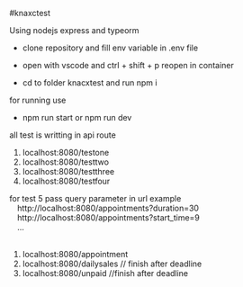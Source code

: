#knaxctest

Using nodejs express and typeorm

- clone repository  and fill env variable in .env file
- open with vscode and ctrl + shift + p reopen in container

- cd to folder knacxtest and run npm i

for running use
- npm run start or npm run dev

all test is writting in api route

1. localhost:8080/testone
2. localhost:8080/testtwo
3. localhost:8080/testthree
4. localhost:8080/testfour

for test 5 pass query parameter in url example<br/>
&emsp;http://localhost:8080/appointments?duration=30<br/>
&emsp;http://localhost:8080/appointments?start_time=9<br/>
&emsp;...<br/>
<br/>

1. localhost:8080/appointment
2. localhost:8080/dailysales // finish after deadline
3. localhost:8080/unpaid //finish after deadline 
